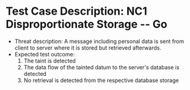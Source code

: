 # Test Case Description: NC1 Disproportionate Storage -- Go
- Threat description: A message including personal data is sent from client to server where it is stored but retrieved afterwards.
- Expected test outcome:
    1. The taint is detected
    2. The data flow of the tainted datum to the server's database is detected
    3. No retrieval is detected from the respective database storage  